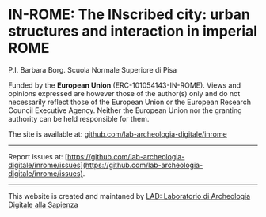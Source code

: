 # IN-ROME: The INscribed city: urban structures and interaction in imperial ROME


P.I. Barbara Borg. Scuola Normale Superiore di Pisa

Funded by the **European Union** (ERC-101054143-IN-ROME). Views and opinions expressed are however those of the author(s) only and do not necessarily reflect those of the European Union or the European Research Council Executive Agency. Neither the European Union nor the granting authority can be held responsible for them.

The site is available at: [github.com/lab-archeologia-digitale/inrome](https://github.com/lab-archeologia-digitale/inrome)

---

Report issues at: [https://github.com/lab-archeologia-digitale/inrome/issues](https://github.com/lab-archeologia-digitale/inrome/issues).

---

This website is created and maintaned by [LAD: Laboratorio di Archeologia Digitale alla Sapienza](https://lad.saras.uniroma1.it/)

